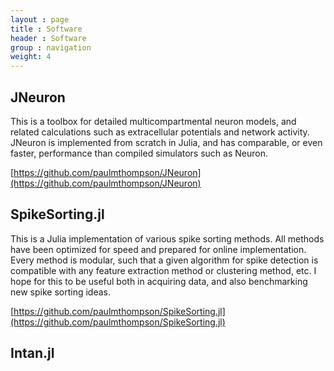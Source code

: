```yaml
---
layout : page
title : Software
header : Software
group : navigation
weight: 4
---
```




## JNeuron

This is a toolbox for detailed multicompartmental neuron models, and related calculations such as extracellular potentials and network activity. JNeuron is implemented from scratch in Julia, and has comparable, or even faster, performance than compiled simulators such as Neuron. 

[https://github.com/paulmthompson/JNeuron](https://github.com/paulmthompson/JNeuron)

## SpikeSorting.jl

This is a Julia implementation of various spike sorting methods. All methods have been optimized for speed and prepared for online implementation. Every method is modular, such that a given algorithm for spike detection is compatible with any feature extraction method or clustering method, etc. I hope for this to be useful both in acquiring data, and also benchmarking new spike sorting ideas.

[https://github.com/paulmthompson/SpikeSorting.jl](https://github.com/paulmthompson/SpikeSorting.jl)

## Intan.jl


